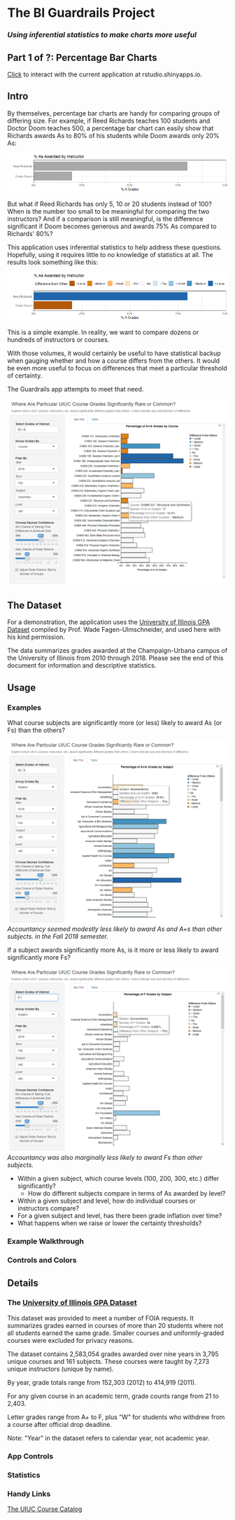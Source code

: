 # The BI Guardrails Project
### *Using inferential statistics to make charts more useful*
Part 1 of ?: Percentage Bar Charts
----------------------------------

[Click](https://tuohybuoy.shinyapps.io/uiuc_grade_explorer_with_inferential_guardrails) to interact with the current application at rstudio.shinyapps.io.

## Intro

By themselves, percentage bar charts are handy for comparing groups of differing size. For example, if Reed Richards teaches 100 students and Doctor Doom teaches 500, a percentage bar chart can easily show that Richards awards As to 80% of his students while Doom awards only 20% As:

![Richards vs. Doom A Grades Awarded](common/images/Richards_vs_Doom_Grades.png)

But what if Reed Richards has only 5, 10 or 20 students instead of 100? When is the number too small to be meaningful for comparing the two instructors? And if a comparison is still meaningful, is the difference significant if Doom becomes generous and awards 75% As compared to Richards' 80%?

This application uses inferential statistics to help address these questions. Hopefully, using it requires little to no knowledge of statistics at all. The results look something like this:

![Richards vs. Doom A Grades Awarded, with Effect Size](common/images/Richards_vs_Doom_Grades_with_Effect_Size.png)

This is a simple example. In reality, we want to compare dozens or hundreds of instructors or courses.

With those volumes, it would certainly be useful to have statistical backup when gauging whether and how a course differs from the others. It would be even more useful to focus on differences that meet a particular threshold of certainty.

The Guardrails app attempts to meet that need.

![UIUC Grade Explorer with Inferential Guardrails - Start Page](common/images/App_Start_Page.png)

## The Dataset

For a demonstration, the application uses the [University of Illinois GPA Dataset](https://github.com/wadefagen/datasets/tree/master/gpa) compiled by Prof. Wade Fagen-Ulmschneider, and used here with his kind permission.

The data summarizes grades awarded at the Champaign-Urbana campus of the University of Illinois from 2010 through 2018. Please see the end of this document for information and descriptive statistics.

## Usage

### Examples

What course subjects are significantly more (or less) likely to award As (or Fs) than the others?

![A Grade Percentages by Subject for Fall 2018](common/images/As_by_Subject.png)
*Accountancy seemed modestly less likely to award As and A+s than other subjects. in the Fall 2018 semester.*

If a subject awards significantly more As, is it more or less likely to award significantly more Fs?

![A Grade Percentages by Subject for Fall 2018](common/images/Fs_by_Subject.png)
*Accountancy was also marginally less likely to award Fs than other subjects.*

* Within a given subject, which course levels (100, 200, 300, etc.) differ significantly?
  * How do different subjects compare in terms of As awarded by level?
* Within a given subject and level, how do individual courses or instructors compare?
* For a given subject and level, has there been grade inflation over time?
* What happens when we raise or lower the certainty thresholds?

### Example Walkthrough

### Controls and Colors




## Details

### The [University of Illinois GPA Dataset](https://github.com/wadefagen/datasets/tree/master/gpa)

This dataset was provided to meet a number of FOIA requests. It summarizes grades earned in courses of more than 20 students where not all students earned the same grade. Smaller courses and uniformly-graded courses were excluded for privacy reasons.

The dataset contains 2,583,054 grades awarded over nine years in 3,795 unique courses and 161 subjects. These courses were taught by 7,273 unique instructors (unique by name).

By year, grade totals range from 152,303 (2012) to 414,919 (2011).

For any given course in an academic term, grade counts range from 21 to 2,403.

Letter grades range from A+ to F, plus "W" for students who withdrew from a course after official drop deadline.

Note: "Year" in the dataset refers to calendar year, not academic year.

### App Controls

### Statistics


### Handy Links

[The UIUC Course Catalog](https://courses.illinois.edu/)